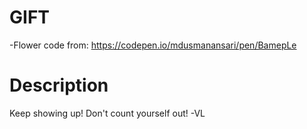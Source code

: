 # GIFT
-Flower code from: https://codepen.io/mdusmanansari/pen/BamepLe


# Description
Keep showing up! Don't count yourself out!
-VL